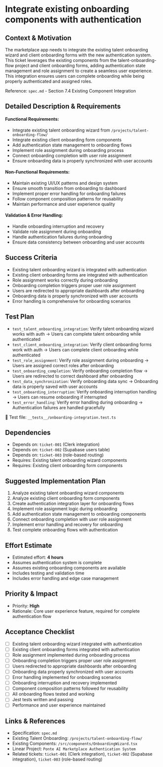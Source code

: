 # Integrate existing onboarding components with authentication

## Context & Motivation
The marketplace app needs to integrate the existing talent onboarding wizard and client onboarding forms with the new authentication system. This ticket leverages the existing components from the talent-onboarding-flow project and client onboarding forms, adding authentication state management and role assignment to create a seamless user experience. This integration ensures users can complete onboarding while being properly authenticated and assigned roles.

Reference: `spec.md` - Section 7.4 Existing Component Integration

## Detailed Description & Requirements

#### Functional Requirements:
- Integrate existing talent onboarding wizard from `/projects/talent-onboarding-flow/`
- Integrate existing client onboarding form components
- Add authentication state management to onboarding flows
- Implement role assignment during onboarding process
- Connect onboarding completion with user role assignment
- Ensure onboarding data is properly synchronized with user accounts

#### Non-Functional Requirements:
- Maintain existing UI/UX patterns and design system
- Ensure smooth transition from onboarding to dashboard
- Implement proper error handling for onboarding failures
- Follow component composition patterns for reusability
- Maintain performance and user experience quality

#### Validation & Error Handling:
- Handle onboarding interruption and recovery
- Validate role assignment during onboarding
- Handle authentication failures during onboarding
- Ensure data consistency between onboarding and user accounts

## Success Criteria
- Existing talent onboarding wizard is integrated with authentication
- Existing client onboarding forms are integrated with authentication
- Role assignment works correctly during onboarding
- Onboarding completion triggers proper user role assignment
- Users are redirected to appropriate dashboards after onboarding
- Onboarding data is properly synchronized with user accounts
- Error handling is comprehensive for onboarding scenarios

## Test Plan
- `test_talent_onboarding_integration`: Verify talent onboarding wizard works with auth → Users can complete talent onboarding while authenticated
- `test_client_onboarding_integration`: Verify client onboarding forms work with auth → Users can complete client onboarding while authenticated
- `test_role_assignment`: Verify role assignment during onboarding → Users are assigned correct roles after onboarding
- `test_onboarding_completion`: Verify onboarding completion flow → Users are redirected to correct dashboard after onboarding
- `test_data_synchronization`: Verify onboarding data sync → Onboarding data is properly saved with user accounts
- `test_onboarding_interruption`: Verify onboarding interruption handling → Users can resume onboarding if interrupted
- `test_error_handling`: Verify error handling during onboarding → Authentication failures are handled gracefully

📁 Test file: `__tests__/onboarding-integration.test.ts`

## Dependencies
- Depends on: `ticket-001` (Clerk integration)
- Depends on: `ticket-002` (Supabase users table)
- Depends on: `ticket-003` (role-based routing)
- Requires: Existing talent onboarding wizard components
- Requires: Existing client onboarding form components

## Suggested Implementation Plan
1. Analyze existing talent onboarding wizard components
2. Analyze existing client onboarding form components
3. Create authentication integration layer for onboarding flows
4. Implement role assignment logic during onboarding
5. Add authentication state management to onboarding components
6. Connect onboarding completion with user role assignment
7. Implement error handling and recovery for onboarding
8. Test complete onboarding flows with authentication

## Effort Estimate
- Estimated effort: **4 hours**
- Assumes authentication system is complete
- Assumes existing onboarding components are available
- Includes testing and validation time
- Includes error handling and edge case management

## Priority & Impact
- Priority: **High**
- Rationale: Core user experience feature, required for complete authentication flow

## Acceptance Checklist
- [ ] Existing talent onboarding wizard integrated with authentication
- [ ] Existing client onboarding forms integrated with authentication
- [ ] Role assignment implemented during onboarding process
- [ ] Onboarding completion triggers proper user role assignment
- [ ] Users redirected to appropriate dashboards after onboarding
- [ ] Onboarding data properly synchronized with user accounts
- [ ] Error handling implemented for onboarding scenarios
- [ ] Onboarding interruption and recovery implemented
- [ ] Component composition patterns followed for reusability
- [ ] All onboarding flows tested and working
- [ ] Jest tests written and passing
- [ ] Performance and user experience maintained

## Links & References
- Specification: `spec.md`
- Existing Talent Onboarding: `/projects/talent-onboarding-flow/`
- Existing Components: `/src/components/OnboardingWizard.tsx`
- Linear Project: `Ponte AI Marketplace Authentication System`
- Related tickets: `ticket-001` (Clerk integration), `ticket-002` (Supabase integration), `ticket-003` (role-based routing) 
